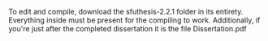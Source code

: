 To edit and compile, download the sfuthesis-2.2.1 folder in its entirety. Everything inside must be present for the compiling to work. Additionally, if you're just after the completed dissertation it is the file Dissertation.pdf
